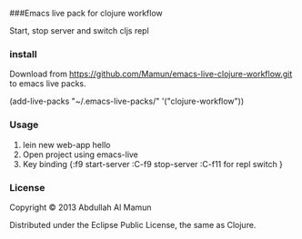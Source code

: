 ###Emacs live pack for clojure workflow

Start, stop server and switch cljs repl 

### install

Download from https://github.com/Mamun/emacs-live-clojure-workflow.git to emacs live packs.

(add-live-packs "~/.emacs-live-packs/" '("clojure-workflow"))


### Usage

1. lein new web-app hello
2. Open project using emacs-live
3. Key binding {:f9 start-server :C-f9 stop-server :C-f11 for repl switch }


### License


Copyright © 2013 Abdullah Al Mamun

Distributed under the Eclipse Public License, the same as Clojure.
